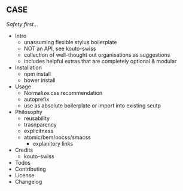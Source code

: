CASE
---
*Safety first...*

- Intro
	- unassuming flexible stylus boilerplate
	- NOT an API, see kouto-swiss
	- collection of well-thought out organisations as suggestions
	- includes helpful extras that are completely optional & modular
- Installation
	- npm install
	- bower install
- Usage
	- Normalize.css recommendation
	- autoprefix
	- use as absolute boilerplate or import into existing seutp
- Philosophy
	- reusability
	- trasnparency
	- explicitness
	- atomic/bem/oocss/smacss
		- explanitory links
- Credits
	- kouto-swiss
- Todos
- Contributing
- License
- Changelog
